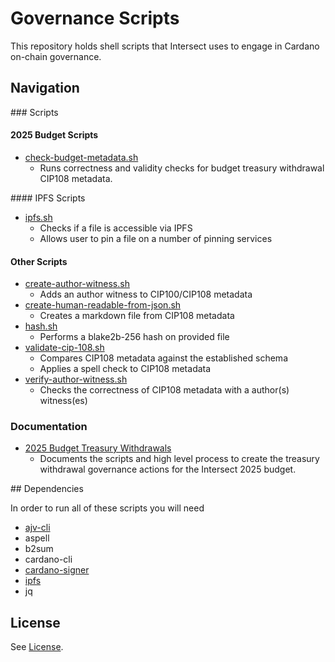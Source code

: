 # Governance Scripts

This repository holds shell scripts that Intersect uses to engage in Cardano on-chain governance.

## Navigation

### Scripts


#### 2025 Budget Scripts

- [check-budget-metadata.sh](./scripts/check-budget-metadata.sh) 
  - Runs correctness and validity checks for budget treasury withdrawal CIP108 metadata.

#### IPFS Scripts

- [ipfs.sh](./scripts/ipfs.sh)
  - Checks if a file is accessible via IPFS
  - Allows user to pin a file on a number of pinning services 

#### Other Scripts

- [create-author-witness.sh](./scripts/create-author-witness.sh)
  - Adds an author witness to CIP100/CIP108 metadata
- [create-human-readable-from-json.sh](./scripts/create-human-readable-from-json.sh)
  - Creates a markdown file from CIP108 metadata
- [hash.sh](./scripts/hash.sh)
  - Performs a blake2b-256 hash on provided file
- [validate-cip-108.sh](./scripts/validate-cip-108.sh)
  - Compares CIP108 metadata against the established schema
  - Applies a spell check to CIP108 metadata 
- [verify-author-witness.sh](./scripts/verify-author-witness.sh)
  - Checks the correctness of CIP108 metadata with a author(s) witness(es) 

### Documentation

- [2025 Budget Treasury Withdrawals](./docs/2025-budget-withdrawals.md)
  - Documents the scripts and high level process to create the treasury withdrawal governance actions for the Intersect 2025 budget.

## Dependencies

In order to run all of these scripts you will need

- [ajv-cli](https://www.npmjs.com/package/ajv-cli)
- aspell
- b2sum
- cardano-cli
- [cardano-signer](https://github.com/gitmachtl/cardano-signer)
- [ipfs](https://docs.ipfs.eth.link/install/command-line/)
- jq

## License

See [License](./LICENSE).
